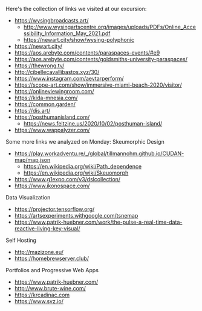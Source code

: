 Here's the collection of links we visited at our excursion:

- https://wysingbroadcasts.art/
    - http://www.wysingartscentre.org/images/uploads/PDFs/Online_Accessibility_Information_May_2021.pdf
    - https://newart.city/show/wysing-polyphonic
- https://newart.city/
- https://aos.arebyte.com/contents/paraspaces-events/#e9
- https://aos.arebyte.com/contents/goldsmiths-university-paraspaces/
- https://thewrong.tv/
- http://cibellecavallibastos.xyz/30/
- https://www.instagram.com/aevtarperform/
- https://scope-art.com/show/immersive-miami-beach-2020/visitor/
- https://onlineviewingroom.com/
- https://kida-mnesia.com/
- https://common.garden/
- https://dis.art/
- https://posthumanisland.com/
    - https://news.feltzine.us/2020/10/02/posthuman-island/
- https://www.wappalyzer.com/

Some more links we analyzed on Monday:
Skeumorphic Design
- https://play.workadventu.re/_/global/tillmannohm.github.io/CUDAN-map/map.json
    - https://en.wikipedia.org/wiki/Path_dependence
    - https://en.wikipedia.org/wiki/Skeuomorph
- https://www.g1expo.com/v3/dslcollection/
- https://www.ikonospace.com/


Data Visualization
- https://projector.tensorflow.org/
- https://artsexperiments.withgoogle.com/tsnemap
- https://www.patrik-huebner.com/work/the-pulse-a-real-time-data-reactive-living-key-visual/

Self Hosting
- http://mazizone.eu/
- https://homebrewserver.club/

Portfolios and Progressive Web Apps
- https://www.patrik-huebner.com/
- http://www.brute-wine.com/
- https://krcadinac.com
- https://www.svz.io/
